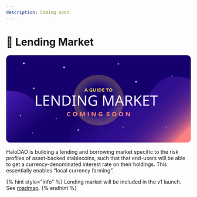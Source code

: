 ```yaml
---
description: Coming soon
---
```


# 🏦 Lending Market

![](../.gitbook/assets/artboard-1-copy-9.svg)

HaloDAO is building a lending and borrowing market specific to the risk profiles of asset-backed stablecoins, such that that end-users will be able to get a currency-denominated interest rate on their holdings. This essentially enables “local currency farming”.

{% hint style="info" %}
Lending market will be included in the v1 launch. See [roadmap](../roadmap/overview.md).
{% endhint %}

  


